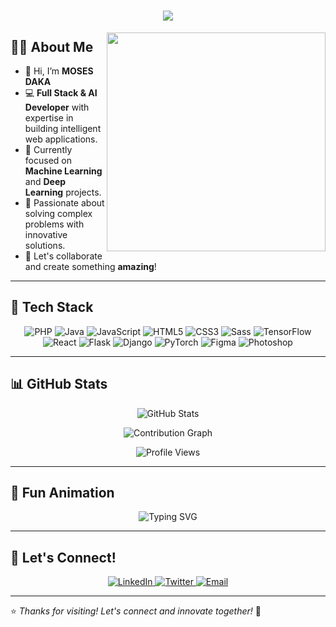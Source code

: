 <h1 align="center">
  <img src="https://readme-typing-svg.herokuapp.com/?lines=Hi+There!+👋;I'm+a+Full+Stack+Developer;And+AI+Developer;Welcome+to+My+Profile!&center=true&size=30">
</h1>
<img src="https://media.giphy.com/media/qgQUggAC3Pfv687qPC/giphy.gif" width="350" align="right">


## 👨‍💻 About Me


- 👋 Hi, I’m **MOSES DAKA**
- 💻 **Full Stack & AI Developer** with expertise in building intelligent web applications.
- 🌱 Currently focused on **Machine Learning** and **Deep Learning** projects.
- 🚀 Passionate about solving complex problems with innovative solutions.
- 🎯 Let's collaborate and create something **amazing**!

---

## 🚀 Tech Stack

<p align="center">
  <img src="https://img.shields.io/badge/PHP-777BB4?style=for-the-badge&logo=php&logoColor=white" alt="PHP">
  <img src="https://img.shields.io/badge/Java-ED8B00?style=for-the-badge&logo=java&logoColor=white" alt="Java">
  <img src="https://img.shields.io/badge/JavaScript-F7DF1E?style=for-the-badge&logo=javascript&logoColor=black" alt="JavaScript">
  <img src="https://img.shields.io/badge/HTML5-E34F26?style=for-the-badge&logo=html5&logoColor=white" alt="HTML5">
  <img src="https://img.shields.io/badge/CSS3-1572B6?style=for-the-badge&logo=css3&logoColor=white" alt="CSS3">
  <img src="https://img.shields.io/badge/Sass-CC6699?style=for-the-badge&logo=sass&logoColor=white" alt="Sass">
  <img src="https://img.shields.io/badge/TensorFlow-FF6F00?style=for-the-badge&logo=tensorflow&logoColor=white" alt="TensorFlow">
  <img src="https://img.shields.io/badge/React-61DAFB?style=for-the-badge&logo=react&logoColor=black" alt="React">
  <img src="https://img.shields.io/badge/Flask-000000?style=for-the-badge&logo=flask&logoColor=white" alt="Flask">
  <img src="https://img.shields.io/badge/Django-092E20?style=for-the-badge&logo=django&logoColor=white" alt="Django">
  <img src="https://img.shields.io/badge/PyTorch-EE4C2C?style=for-the-badge&logo=pytorch&logoColor=white" alt="PyTorch">
  <img src="https://img.shields.io/badge/Figma-F24E1E?style=for-the-badge&logo=figma&logoColor=white" alt="Figma">
  <img src="https://img.shields.io/badge/Photoshop-31A8FF?style=for-the-badge&logo=adobephotoshop&logoColor=white" alt="Photoshop">
</p>

---

## 📊 GitHub Stats

<p align="center">
  <img src="https://github-readme-stats.vercel.app/api?username=mosesdaka582&show_icons=true&theme=radical" alt="GitHub Stats">
</p>



<p align="center">
  <img src="https://github-readme-activity-graph.vercel.app/graph?username=mosesdaka582&theme=react-dark&bg_color=20232a&hide_border=true" alt="Contribution Graph">
</p>

<p align="center"> 
  <img src="https://komarev.com/ghpvc/?username=mosesdaka582&label=Profile%20views&color=0e75b6&style=flat" alt="Profile Views">
</p>

---

## 🎵 Fun Animation

<p align="center">
  <img src="https://readme-typing-svg.demolab.com?font=Fira+Code&size=22&pause=1000&center=true&vCenter=true&width=440&lines=Welcome+to+my+GitHub!;Let's+build+something+amazing!;AI+enthusiast+and+problem+solver!" alt="Typing SVG">
</p>

---

## 🤝 Let's Connect!

<p align="center">
  <a href="https://linkedin.com/in/moses-daka" target="_blank">
    <img src="https://img.shields.io/badge/LinkedIn-0077B5?style=for-the-badge&logo=linkedin&logoColor=white" alt="LinkedIn">
  </a>
  <a href="https://twitter.com/mosesdaka582" target="_blank">
    <img src="https://img.shields.io/badge/Twitter-1DA1F2?style=for-the-badge&logo=twitter&logoColor=white" alt="Twitter">
  </a>
  <a href="mailto:your.email@example.com">
    <img src="https://img.shields.io/badge/Email-D14836?style=for-the-badge&logo=gmail&logoColor=white" alt="Email">
  </a>
</p>

---

⭐️ *Thanks for visiting! Let's connect and innovate together!* 🚀
